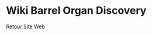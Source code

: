 # Wiki Barrel Organ Discovery

[Retour Site Web](../index.html)


 <script>
        (function(i, s, o, g, r, a, m)
        {
            i['GoogleAnalyticsObject'] = r;
            i[r] = i[r] || function()
            {
                (i[r].q = i[r].q || []).push(arguments)
            }, i[r].l = 1 * new Date();
            a = s.createElement(o),
            m = s.getElementsByTagName(o)[0];
            a.async = 1;
            a.src = g;
            m.parentNode.insertBefore(a, m)
        })(window, document, 'script',
            '//www.google-analytics.com/analytics.js', 'ga');

        ga('create', 'UA-11599456-1', 'barrel-organ-discovery.org');
        ga('require', 'displayfeatures');
        ga('send', 'pageview');
    </script>

